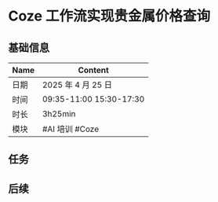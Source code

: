 # Coze 工作流实现贵金属价格查询

## 基础信息

| Name | Content                 |
| ---- | ----------------------- |
| 日期 | 2025 年 4 月 25 日      |
| 时间 | 09:35-11:00 15:30-17:30 |
| 时长 | 3h25min                 |
| 模块 | #AI 培训 #Coze          |

## 任务

## 后续
